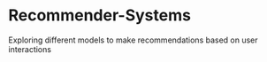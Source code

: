 # Recommender-Systems
Exploring different models to make recommendations based on user interactions
